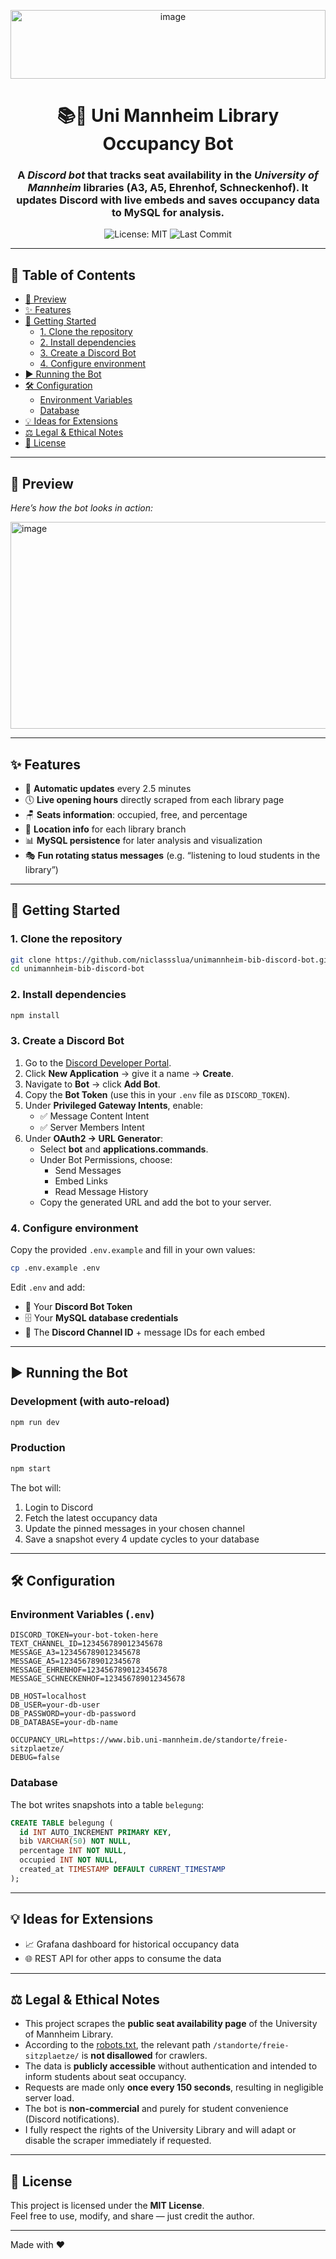 <p align="center">
  <img width="504" height="110" alt="image" src="https://github.com/user-attachments/assets/fe3d10b5-6200-4726-acc0-55130d4d9c7b" />
</p>

<span align="center">

# 📚🤖 Uni Mannheim Library Occupancy Bot
### A *Discord bot* that tracks seat availability in the *University of Mannheim* libraries (A3, A5, Ehrenhof, Schneckenhof). It updates Discord with live embeds and saves occupancy data to MySQL for analysis.

![License: MIT](https://img.shields.io/badge/License-MIT-blue.svg)
![Last Commit](https://img.shields.io/github/last-commit/Niclassslua/unimannheim-bib-discord-bot)

</span>

---

## 📑 Table of Contents
- [📸 Preview](#-preview)
- [✨ Features](#-features)
- [🚀 Getting Started](#-getting-started)
  - [1. Clone the repository](#1-clone-the-repository)
  - [2. Install dependencies](#2-install-dependencies)
  - [3. Create a Discord Bot](#3-create-a-discord-bot)
  - [4. Configure environment](#4-configure-environment)
- [▶️ Running the Bot](#️-running-the-bot)
- [🛠️ Configuration](#️-configuration)
  - [Environment Variables](#environment-variables-env)
  - [Database](#database)
- [💡 Ideas for Extensions](#-ideas-for-extensions)
- [⚖️ Legal & Ethical Notes](#️-legal--ethical-notes)
- [📜 License](#-license)

---

## 📸 Preview

*Here’s how the bot looks in action:*

<img width="573" height="331" alt="image" src="https://github.com/user-attachments/assets/64506efb-699d-4bfe-8d2e-1fc1ce3170f9" />

---

## ✨ Features

- 🔄 **Automatic updates** every 2.5 minutes
- 🕔 **Live opening hours** directly scraped from each library page
- 🪑 **Seats information**: occupied, free, and percentage
- 📌 **Location info** for each library branch
- 📊 **MySQL persistence** for later analysis and visualization
- 🎭 **Fun rotating status messages** (e.g. “listening to loud students in the library”)

---

## 🚀 Getting Started

### 1. Clone the repository
```bash
git clone https://github.com/niclassslua/unimannheim-bib-discord-bot.git
cd unimannheim-bib-discord-bot
```

### 2. Install dependencies
```bash
npm install
```

### 3. Create a Discord Bot
1. Go to the [Discord Developer Portal](https://discord.com/developers/applications).
2. Click **New Application** → give it a name → **Create**.
3. Navigate to **Bot** → click **Add Bot**.
4. Copy the **Bot Token** (use this in your `.env` file as `DISCORD_TOKEN`).
5. Under **Privileged Gateway Intents**, enable:
   - ✅ Message Content Intent  
   - ✅ Server Members Intent  
6. Under **OAuth2 → URL Generator**:
   - Select **bot** and **applications.commands**.  
   - Under Bot Permissions, choose:  
     - Send Messages  
     - Embed Links  
     - Read Message History  
   - Copy the generated URL and add the bot to your server.

### 4. Configure environment
Copy the provided `.env.example` and fill in your own values:

```bash
cp .env.example .env
```

Edit `.env` and add:
- 🎫 Your **Discord Bot Token**
- 🗄️ Your **MySQL database credentials**
- 💬 The **Discord Channel ID** + message IDs for each embed

---

## ▶️ Running the Bot

### Development (with auto-reload)
```bash
npm run dev
```

### Production
```bash
npm start
```

The bot will:
1. Login to Discord
2. Fetch the latest occupancy data
3. Update the pinned messages in your chosen channel
4. Save a snapshot every 4 update cycles to your database

---

## 🛠️ Configuration

### Environment Variables (`.env`)
```
DISCORD_TOKEN=your-bot-token-here
TEXT_CHANNEL_ID=123456789012345678
MESSAGE_A3=123456789012345678
MESSAGE_A5=123456789012345678
MESSAGE_EHRENHOF=123456789012345678
MESSAGE_SCHNECKENHOF=123456789012345678

DB_HOST=localhost
DB_USER=your-db-user
DB_PASSWORD=your-db-password
DB_DATABASE=your-db-name

OCCUPANCY_URL=https://www.bib.uni-mannheim.de/standorte/freie-sitzplaetze/
DEBUG=false
```

### Database
The bot writes snapshots into a table `belegung`:

```sql
CREATE TABLE belegung (
  id INT AUTO_INCREMENT PRIMARY KEY,
  bib VARCHAR(50) NOT NULL,
  percentage INT NOT NULL,
  occupied INT NOT NULL,
  created_at TIMESTAMP DEFAULT CURRENT_TIMESTAMP
);
```

---

## 💡 Ideas for Extensions

- 📈 Grafana dashboard for historical occupancy data
- 🌐 REST API for other apps to consume the data

---

## ⚖️ Legal & Ethical Notes

- This project scrapes the **public seat availability page** of the University of Mannheim Library.
- According to the [robots.txt](https://www.bib.uni-mannheim.de/robots.txt), the relevant path `/standorte/freie-sitzplaetze/` is **not disallowed** for crawlers.
- The data is **publicly accessible** without authentication and intended to inform students about seat occupancy.
- Requests are made only **once every 150 seconds**, resulting in negligible server load.
- The bot is **non-commercial** and purely for student convenience (Discord notifications).
- I fully respect the rights of the University Library and will adapt or disable the scraper immediately if requested.

---

## 📜 License

This project is licensed under the **MIT License**.  
Feel free to use, modify, and share — just credit the author.

---

Made with ❤️
